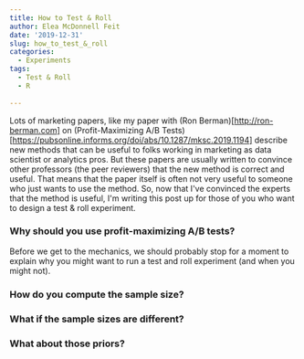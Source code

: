 ```yaml
---
title: How to Test & Roll
author: Elea McDonnell Feit
date: '2019-12-31'
slug: how_to_test_&_roll
categories:
  - Experiments
tags:
  - Test & Roll
  - R
  
---
```


Lots of marketing papers, like my paper with (Ron Berman)[http://ron-berman.com] on (Profit-Maximizing A/B Tests)[https://pubsonline.informs.org/doi/abs/10.1287/mksc.2019.1194] describe new methods that can be useful to folks working in marketing as data scientist or analytics pros. But these papers are usually written to convince other professors (the peer reviewers) that the new method is correct and useful. That means that the paper itself is often not very useful to someone who just wants to use the method. So, now that I've convinced the experts that the method is useful, I'm writing this post up for those of you who want to design a test & roll experiment. 

### Why should you use profit-maximizing A/B tests? 
Before we get to the mechanics, we should probably stop for a moment to explain why you might want to run a test and roll experiment (and when you might not).  

### How do you compute the sample size? 

### What if the sample sizes are different? 

### What about those priors? 
